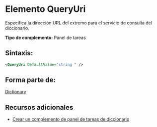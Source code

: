 
# Elemento QueryUri
Especifica la dirección URL del extremo para el servicio de consulta del diccionario.

 **Tipo de complemento:** Panel de tareas


## Sintaxis:


```XML
<QueryUri DefaultValue="string " />
```


## Forma parte de:

[Dictionary](../../reference/manifest/dictionary.md)


## Recursos adicionales



- [Crear un complemento de panel de tareas de diccionario](../../docs/word/dictionary-task-pane-add-ins.md)
    

